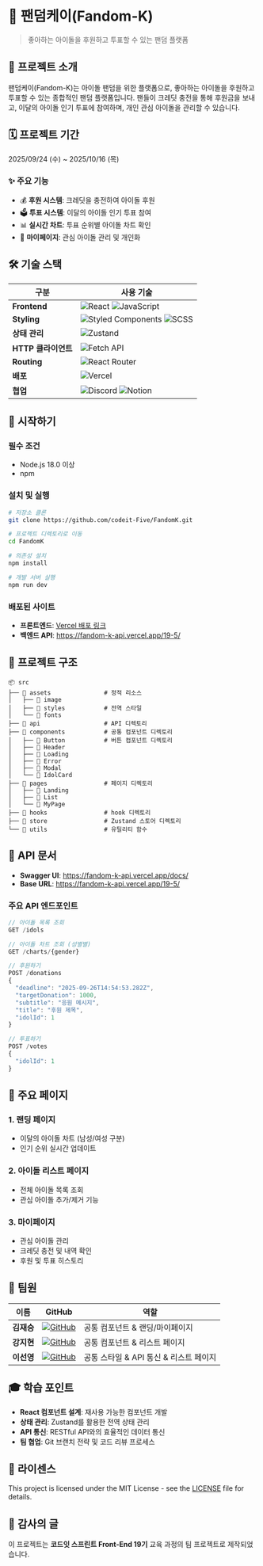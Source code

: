 # 🎤 팬덤케이(Fandom-K)

> 좋아하는 아이돌을 후원하고 투표할 수 있는 팬덤 플랫폼

## 🌟 프로젝트 소개

팬덤케이(Fandom-K)는 아이돌 팬덤을 위한 플랫폼으로, 좋아하는 아이돌을 후원하고 투표할 수 있는 종합적인 팬덤 플랫폼입니다. 팬들이 크레딧 충전을 통해 후원금을 보내고, 이달의 아이돌 인기 투표에 참여하며, 개인 관심 아이돌을 관리할 수 있습니다.

## 🗓️ 프로젝트 기간

2025/09/24 (수) ~ 2025/10/16 (목)

### ✨ 주요 기능

- 💰 **후원 시스템**: 크레딧을 충전하여 아이돌 후원
- 🗳️ **투표 시스템**: 이달의 아이돌 인기 투표 참여
- 📊 **실시간 차트**: 투표 순위별 아이돌 차트 확인
- 👤 **마이페이지**: 관심 아이돌 관리 및 개인화

## 🛠 기술 스택

| 구분                | 사용 기술                                                                                                                                                                                                                |
| ------------------- | ------------------------------------------------------------------------------------------------------------------------------------------------------------------------------------------------------------------------ |
| **Frontend**        | ![React](https://img.shields.io/badge/React-18.0+-61DAFB?style=flat-square&logo=react) ![JavaScript](https://img.shields.io/badge/JavaScript-ES6+-F7DF1E?style=flat-square&logo=javascript&logoColor=black)              |
| **Styling**         | ![Styled Components](https://img.shields.io/badge/Styled--Components-5.3+-DB7093?style=flat-square&logo=styled-components) ![SCSS](https://img.shields.io/badge/SCSS-CC6699?style=flat-square&logo=sass&logoColor=white) |
| **상태 관리**       | ![Zustand](https://img.shields.io/badge/Zustand-4.4+-orange?style=flat-square)                                                                                                                                           |
| **HTTP 클라이언트** | ![Fetch API](https://img.shields.io/badge/Fetch_API-4285F4?style=flat-square)                                                                                                                                            |
| **Routing**         | ![React Router](https://img.shields.io/badge/React_Router-CA4245?style=flat-square&logo=react-router&logoColor=white)                                                                                                    |
| **배포**            | ![Vercel](https://img.shields.io/badge/Vercel-000000?style=flat-square&logo=vercel)                                                                                                                                      |
| **협업**            | ![Discord](https://img.shields.io/badge/Discord-5865F2?style=flat-square&logo=discord&logoColor=white) ![Notion](https://img.shields.io/badge/Notion-000000?style=flat-square&logo=notion)                               |

## 🚀 시작하기

### 필수 조건

- Node.js 18.0 이상
- npm

### 설치 및 실행

```bash
# 저장소 클론
git clone https://github.com/codeit-Five/FandomK.git

# 프로젝트 디렉토리로 이동
cd FandomK

# 의존성 설치
npm install

# 개발 서버 실행
npm run dev
```

### 배포된 사이트

- **프론트엔드**: [Vercel 배포 링크](#)
- **백엔드 API**: https://fandom-k-api.vercel.app/19-5/

## 📁 프로젝트 구조

```
📦 src
├── 📂 assets               # 정적 리소스
│   ├── 📂 image
│   ├── 📂 styles           # 전역 스타일
│   └── 📂 fonts
├── 📂 api                  # API 디렉토리
├── 📂 components           # 공통 컴포넌트 디렉토리
│   ├── 📂 Button           # 버튼 컴포넌트 디렉토리
│   ├── 📂 Header
│   ├── 📂 Loading
│   ├── 📂 Error
│   ├── 📂 Modal
│   └── 📂 IdolCard
├── 📂 pages                # 페이지 디렉토리
│   ├── 📂 Landing
│   ├── 📂 List
│   └── 📂 MyPage
├── 📂 hooks                # hook 디렉토리
├── 📂 store                # Zustand 스토어 디렉토리
└── 📂 utils                # 유틸리티 함수
```

## 🔗 API 문서

- **Swagger UI**: https://fandom-k-api.vercel.app/docs/
- **Base URL**: https://fandom-k-api.vercel.app/19-5/

### 주요 API 엔드포인트

```javascript
// 아이돌 목록 조회
GET /idols

// 아이돌 차트 조회 (성별별)
GET /charts/{gender}

// 후원하기
POST /donations
{
  "deadline": "2025-09-26T14:54:53.282Z",
  "targetDonation": 1000,
  "subtitle": "응원 메시지",
  "title": "후원 제목",
  "idolId": 1
}

// 투표하기
POST /votes
{
  "idolId": 1
}
```

## 🎯 주요 페이지

### 1. 랜딩 페이지

- 이달의 아이돌 차트 (남성/여성 구분)
- 인기 순위 실시간 업데이트

### 2. 아이돌 리스트 페이지

- 전체 아이돌 목록 조회
- 관심 아이돌 추가/제거 기능

### 3. 마이페이지

- 관심 아이돌 관리
- 크레딧 충전 및 내역 확인
- 후원 및 투표 히스토리

## 👥 팀원

| 이름       | GitHub                                                                                                                          | 역할                                   |
| ---------- | ------------------------------------------------------------------------------------------------------------------------------- | -------------------------------------- |
| **김재승** | [![GitHub](https://img.shields.io/badge/GitHub-Sseung22-181717?style=flat-square&logo=github)](https://github.com/Sseung22)     | 공통 컴포넌트 & 랜딩/마이페이지        |
| **강지현** | [![GitHub](https://img.shields.io/badge/GitHub-Jihyun0522-181717?style=flat-square&logo=github)](https://github.com/Jihyun0522) | 공통 컴포넌트 & 리스트 페이지          |
| **이선영** | [![GitHub](https://img.shields.io/badge/GitHub-sylee86-181717?style=flat-square&logo=github)](https://github.com/sylee86)       | 공통 스타일 & API 통신 & 리스트 페이지 |

## 🎓 학습 포인트

- **React 컴포넌트 설계**: 재사용 가능한 컴포넌트 개발
- **상태 관리**: Zustand를 활용한 전역 상태 관리
- **API 통신**: RESTful API와의 효율적인 데이터 통신
- **팀 협업**: Git 브랜치 전략 및 코드 리뷰 프로세스

## 📜 라이센스

This project is licensed under the MIT License - see the [LICENSE](LICENSE) file for details.

## 🙏 감사의 글

이 프로젝트는 **코드잇 스프린트 Front-End 19기** 교육 과정의 팀 프로젝트로 제작되었습니다.
